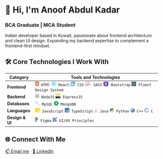 # 👋 Hi, I'm Anoof Abdul Kadar

### BCA Graduate | MCA Student

Indian developer based in Kuwait,
passionate about frontend architecture and clean UI design.
Expanding my backend expertise to complement a frontend-first mindset.

## 🛠️ Core Technologies I Work With

<table style="width: 100%;">
  <thead>
    <tr>
      <th>Category</th>
      <th>Tools and Technologies</th>
    </tr>
  </thead>
  <tbody>
    <tr>
      <td><b>Frontend</b></td>
      <td>
        <code><img src="./assets/images/vectors/frontend/HTML5.svg" height="15rem" /> HTMl</code>
        <code><img src="./assets/images/vectors/frontend/React.svg" height="15rem" /> React</code>
        <code><img src="./assets/images/vectors/frontend/CSS3.svg" height="15rem" /> CSS</code>
        <code><img src="./assets/images/vectors/frontend/Sass.svg" height="15rem" /> SASS</code>
        <code><img src="./assets/images/vectors/frontend/Bootstrap.svg" height="15rem" /> Bootstrap</code>
        <code><img src="./assets/images/vectors/frontend/FDS.svg" height="15rem" /> Fluent Design System</code>
      </td>
    </tr>
    <tr>
      <td><b>Backend</b></td>
      <td>
        <code><img src="./assets/images/vectors/backend/NodeJS.svg" height="15rem" /> NodeJS</code>
        <code><img src="./assets/images/vectors/backend/ExpressJS.svg" height="15rem" /> ExpressJS</code></td>
    </tr>
    <tr>
      <td><b>Databases</b></td>
      <td>
        <code><img src="./assets/images/vectors/database/MySQL.svg" height="15rem" /> MySQL</code>
        <code><img src="./assets/images/vectors/database/MongoDB.svg" height="15rem" /> MongoDB</code>
    </td>
    </tr>
    <tr>
      <td><b>Languages</b></td>
      <td>
        <code><img src="./assets/images/vectors/language/JavaScript.svg" height="15rem" /> JavaScript</code>
        <code><img src="./assets/images/vectors/language/TypeScript.svg" height="15rem" /> TypeScript</code>
        <code><img src="./assets/images/vectors/language/Java.svg" height="15rem" /> Java</code>
        <code><img src="./assets/images/vectors/language/Python.svg" height="15rem" /> Python</code>
        <code><img src="./assets/images/vectors/language/cpp.svg" height="15rem" /> C++</code>
        <code><img src="./assets/images/vectors/language/c.svg" height="15rem" /> C</code>
      </td>
    </tr>
    <tr>
      <td><b>Design & UI</b></td>
      <td>
      <code><img src="./assets/images/vectors/design/Figma.svg" height="15rem" /> Figma</code>
      <code><img src="./assets/images/vectors/design/UI&UX.svg" height="15rem" /> UI/UX Principles</code></td>
    </tr>
  </tbody>
</table>

<!-- | **Tools & Other** | `MS Office`                                                    | -->

<!-- # 📌 Featured Projects -->

## 🌐 Connect With Me

[📫 Email me](mailto:anuabdulkadar@gmail.com) · [💼 LinkedIn](https://www.linkedin.com/in/anu1o)
